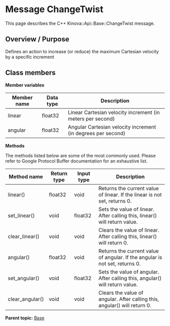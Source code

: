 # Message ChangeTwist

This page describes the C++ Kinova::Api::Base::ChangeTwist message.

## Overview / Purpose

Defines an action to increase \(or reduce\) the maximum Cartesian velocity by a specific increment

## Class members

 **Member variables** 

|Member name|Data type|Description|
|-----------|---------|-----------|
|linear|float32|Linear Cartesian velocity increment \(in meters per second\)|
|angular|float32|Angular Cartesian velocity increment \(in degrees per second\)|

 **Methods** 

The methods listed below are some of the most commonly used. Please refer to Google Protocol Buffer documentation for an exhaustive list.

|Method name|Return type|Input type|Description|
|-----------|-----------|----------|-----------|
|linear\(\)|float32|void|Returns the current value of linear. If the linear is not set, returns 0.|
|set\_linear\(\)|void|float32|Sets the value of linear. After calling this, linear\(\) will return value.|
|clear\_linear\(\)|void|void|Clears the value of linear. After calling this, linear\(\) will return 0.|
|angular\(\)|float32|void|Returns the current value of angular. If the angular is not set, returns 0.|
|set\_angular\(\)|void|float32|Sets the value of angular. After calling this, angular\(\) will return value.|
|clear\_angular\(\)|void|void|Clears the value of angular. After calling this, angular\(\) will return 0.|

**Parent topic:** [Base](../references/summary_Base.md)

